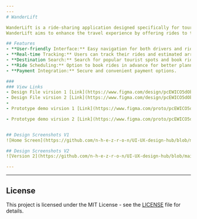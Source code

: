 ```yaml
---
---
# WanderLift

WanderLift is a ride-sharing application designed specifically for tourists. Our platform connects travelers with local drivers to provide convenient and affordable transportation to popular destinations and attractions. 
WanderLift aims to enhance the travel experience by offering rides to tourist destinations and locations. With user-friendly navigation and a seamless booking process, we strive to make transportation as effortless as possible for our users.

## Features
- **User-friendly Interface:** Easy navigation for both drivers and riders.
- **Real-time Tracking:** Users can track their rides and estimated arrival times.
- **Destination Search:** Search for popular tourist spots and book rides instantly.
- **Ride Scheduling:** Option to book rides in advance for better planning.
- **Payment Integration:** Secure and convenient payment options.

### 
### View Links 
- Design File virsion 1 [Link](https://www.figma.com/design/pcEWICO5dObpsuV0RHCU7e/WanderLift?node-id=0-1&t=qdPLj4IiBcVVx6iw-1)
- Design File virsion 2 [Link](https://www.figma.com/design/pcEWICO5dObpsuV0RHCU7e/WanderLift?node-id=43-1143&t=tXu0oCCCuDcbkdLW-1)
- 
- Prototype demo virsion 1 [Link](https://www.figma.com/proto/pcEWICO5dObpsuV0RHCU7e/WanderLift?page-id=0%3A1&node-id=4-1137&node-type=frame&viewport=693%2C263%2C0.19&t=mz6b4UGIbJfo7mSD-1&scaling=scale-down&content-scaling=fixed&starting-point-node-id=2%3A7337&share=1)

- Prototype demo virsion 2 [Link](https://www.figma.com/proto/pcEWICO5dObpsuV0RHCU7e/WanderLift?page-id=43%3A1143&node-id=43-13202&viewport=-239%2C-159%2C0.25&t=4G7voaFdurOkM6Od-1&scaling=min-zoom&content-scaling=fixed&starting-point-node-id=43%3A13190)


## Design Screenshots V1
![Home Screen](https://github.com/n-h-e-z-r-o-n/UI-UX-design-hub/blob/main/UI-Images/WanderLift.png)

## Design Screenshots V2
![Version 2](https://github.com/n-h-e-z-r-o-n/UI-UX-design-hub/blob/main/UI-Images/image.png)

---
```

---



## License
This project is licensed under the MIT License - see the [LICENSE](LICENSE) file for details.
